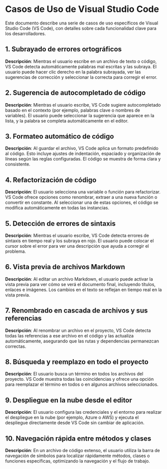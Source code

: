 # Casos de Uso de Visual Studio Code

Este documento describe una serie de casos de uso específicos de Visual Studio Code (VS Code), con detalles sobre cada funcionalidad clave para los desarrolladores.

## 1. Subrayado de errores ortográficos

**Descripción**: Mientras el usuario escribe en un archivo de texto o código, VS Code detecta automáticamente palabras mal escritas y las subraya. El usuario puede hacer clic derecho en la palabra subrayada, ver las sugerencias de corrección y seleccionar la correcta para corregir el error.

## 2. Sugerencia de autocompletado de código

**Descripción**: Mientras el usuario escribe, VS Code sugiere autocompletado basado en el contexto (por ejemplo, palabras clave o nombres de variables). El usuario puede seleccionar la sugerencia que aparece en la lista, y la palabra se completa automáticamente en el editor.

## 3. Formateo automático de código

**Descripción**: Al guardar el archivo, VS Code aplica un formato predefinido al código. Esto incluye ajustes de indentación, espaciado y organización de líneas según las reglas configuradas. El código se muestra de forma clara y consistente.

## 4. Refactorización de código

**Descripción**: El usuario selecciona una variable o función para refactorizar. VS Code ofrece opciones como renombrar, extraer a una nueva función o convertir en constante. Al seleccionar una de estas opciones, el código se modifica automáticamente en todas las instancias.

## 5. Detección de errores de sintaxis

**Descripción**: Mientras el usuario escribe, VS Code detecta errores de sintaxis en tiempo real y los subraya en rojo. El usuario puede colocar el cursor sobre el error para ver una descripción que ayuda a corregir el problema.

## 6. Vista previa de archivos Markdown

**Descripción**: Al editar un archivo Markdown, el usuario puede activar la vista previa para ver cómo se verá el documento final, incluyendo títulos, enlaces e imágenes. Los cambios en el texto se reflejan en tiempo real en la vista previa.

## 7. Renombrado en cascada de archivos y sus referencias

**Descripción**: Al renombrar un archivo en el proyecto, VS Code detecta todas las referencias a ese archivo en el código y las actualiza automáticamente, asegurando que las rutas y dependencias permanezcan correctas.

## 8. Búsqueda y reemplazo en todo el proyecto

**Descripción**: El usuario busca un término en todos los archivos del proyecto. VS Code muestra todas las coincidencias y ofrece una opción para reemplazar el término en todos o en algunos archivos seleccionados.

## 9. Despliegue en la nube desde el editor

**Descripción**: El usuario configura las credenciales y el entorno para realizar el despliegue en la nube (por ejemplo, Azure o AWS) y ejecuta el despliegue directamente desde VS Code sin cambiar de aplicación.

## 10. Navegación rápida entre métodos y clases

**Descripción**: En un archivo de código extenso, el usuario utiliza la barra de navegación de símbolos para localizar rápidamente métodos, clases o funciones específicas, optimizando la navegación y el flujo de trabajo.
